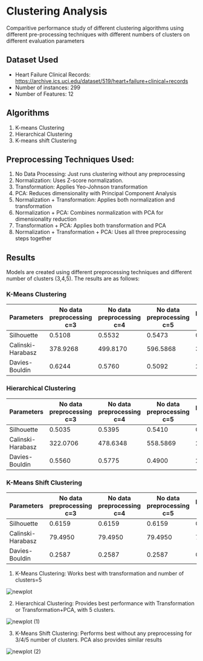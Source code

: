 # Clustering Analysis

 Comparitive performance study of different clustering algorithms using different pre-processing techniques with different numbers of clusters on different evaluation parameters


## Dataset Used
- Heart Failure Clinical Records: https://archive.ics.uci.edu/dataset/519/heart+failure+clinical+records
- Number of instances: 299
- Number of Features: 12


## Algorithms
1. K-means Clustering
2. Hierarchical Clustering
3. K-means shift Clustering


## Preprocessing Techniques Used:
1. No Data Processing: Just runs clustering without any preprocessing
2. Normalization: Uses Z-score normalization.
3. Transformation: Applies Yeo-Johnson transformation
4. PCA: Reduces dimensionality with Principal Component Analysis
5. Normalization + Transformation: Applies both normalization and transformation
6. Normalization + PCA: Combines normalization with PCA for dimensionality reduction
7. Transformation + PCA: Applies both transformation and PCA
8. Normalization + Transformation + PCA: Uses all three preprocessing steps together

## Results
Models are created using different preprocessing techniques and different number of clusters (3,4,5). The results are as follows:

### K-Means Clustering

| Parameters          | No data preprocessing c=3 | No data preprocessing c=4 | No data preprocessing c=5 | Normalisation c=3 | Normalisation c=4 | Normalisation c=5 | Transformation c=3 | Transformation c=4 | Transformation c=5 | PCA c=3 | PCA c=4 | PCA c=5 | N+T c=3 | N+T c=4 | N+T c=5 | N+PCA c=3 | N+PCA c=4 | N+PCA c=5 | T+PCA c=3 | T+PCA c=4 | T+PCA c=5 | N+T+PCA c=3 | N+T+PCA c=4 | N+T+PCA c=5 |
|---------------------|---------------------------|---------------------------|---------------------------|-------------------|-------------------|-------------------|---------------------|---------------------|---------------------|---------|---------|---------|---------|---------|---------|------------|------------|------------|------------|------------|------------|--------------|--------------|--------------|
| Silhouette          | 0.5108                    | 0.5532                    | 0.5473                    | 0.1025            | 0.0885            | 0.0978            | 0.5182              | 0.5686              | 0.5810              | 0.5481  | 0.4789  | 0.5375  | 0.1012  | 0.0950  | 0.0898  | 0.0937     | 0.1011     | 0.0950     | 0.5553     | 0.5700     | 0.5957     | 0.1048       | 0.0957       | 0.0905       |
| Calinski-Harabasz   | 378.9268                  | 499.8170                  | 596.5868                  | 34.7313           | 28.0109           | 26.8731           | 424.4988            | 630.9197            | 727.3318            | 390.9995| 382.0646| 556.0944| 36.1264 | 29.0917 | 26.5525 | 34.1328    | 28.4765    | 26.5464    | 476.7125   | 605.3132   | 797.0873   | 36.1672      | 30.6920      | 26.8621      |
| Davies-Bouldin      | 0.6244                    | 0.5760                    | 0.5092                    | 2.3278            | 2.4916            | 2.2061            | 0.5943              | 0.5524              | 0.5487              | 0.5652  | 0.5907  | 0.5772  | 2.4842  | 2.7005  | 2.5896  | 2.4318     | 2.5271     | 2.4426     | 0.5659     | 0.4841     | 0.5019     | 2.4789       | 2.4241       | 2.6663       |


### Hierarchical Clustering

| Parameters          | No data preprocessing c=3 | No data preprocessing c=4 | No data preprocessing c=5 | Normalisation c=3 | Normalisation c=4 | Normalisation c=5 | Transformation c=3 | Transformation c=4 | Transformation c=5 | PCA c=3 | PCA c=4 | PCA c=5 | N+T c=3 | N+T c=4 | N+T c=5 | N+PCA c=3 | N+PCA c=4 | N+PCA c=5 | T+PCA c=3 | T+PCA c=4 | T+PCA c=5 | N+T+PCA c=3 | N+T+PCA c=4 | N+T+PCA c=5 |
|---------------------|---------------------------|---------------------------|---------------------------|-------------------|-------------------|-------------------|---------------------|---------------------|---------------------|---------|---------|---------|---------|---------|---------|------------|------------|------------|------------|------------|------------|--------------|--------------|--------------|
| Silhouette          | 0.5035                    | 0.5395                    | 0.5410                    | 0.0924            | 0.0850            | 0.0934            | 0.5189              | 0.5408              | 0.5639              | 0.5035  | 0.5395  | 0.5410  | 0.0693  | 0.0587  | 0.0604  | 0.0924     | 0.0850     | 0.0934     | 0.5189     | 0.5408     | 0.5639     | 0.0693       | 0.0587       | 0.0604       |
| Calinski-Harabasz   | 322.0706                  | 478.6348                  | 558.5869                  | 27.4504           | 25.3112           | 23.8345           | 467.7175            | 497.6851            | 723.6225            | 322.0706| 478.6348| 558.5869| 27.6672 | 23.6416 | 21.1210 | 27.4504    | 25.3112    | 23.8345    | 467.7175   | 497.6851   | 723.6225   | 27.6672      | 23.6416      | 21.1210      |
| Davies-Bouldin      | 0.5560                    | 0.5775                    | 0.4900                    | 2.5744            | 2.1641            | 2.0229            | 0.6099              | 0.5251              | 0.4999              | 0.5560  | 0.5775  | 0.4900  | 2.8704  | 2.6958  | 2.8859  | 2.5744     | 2.1641     | 2.0229     | 0.6099     | 0.5251     | 0.4999     | 2.8704       | 2.6958       | 2.8859       |

### K-Means Shift Clustering

| Parameters          | No data preprocessing c=3 | No data preprocessing c=4 | No data preprocessing c=5 | Normalisation c=3 | Normalisation c=4 | Normalisation c=5 | Transformation c=3 | Transformation c=4 | Transformation c=5 | PCA c=3 | PCA c=4 | PCA c=5 | N+T c=3 | N+T c=4 | N+T c=5 | N+PCA c=3 | N+PCA c=4 | N+PCA c=5 | T+PCA c=3 | T+PCA c=4 | T+PCA c=5 | N+T+PCA c=3 | N+T+PCA c=4 | N+T+PCA c=5 |
|---------------------|---------------------------|---------------------------|---------------------------|-------------------|-------------------|-------------------|---------------------|---------------------|---------------------|---------|---------|---------|---------|---------|---------|------------|------------|------------|------------|------------|------------|--------------|--------------|--------------|
| Silhouette          | 0.6159                    | 0.6159                    | 0.6159                    | 0.2683            | 0.2683            | 0.2683            | 0.4507              | 0.4507              | 0.4507              | 0.6159  | 0.6159  | 0.6159  | 0        | 0        | 0        | 0.2683     | 0.2683     | 0.2683     | 0.4507     | 0.4507     | 0.4507     | 0            | 0            | 0            |
| Calinski-Harabasz   | 79.4950                   | 79.4950                   | 79.4950                   | 7.4673            | 7.4673            | 7.4673            | 143.1638            | 143.1638            | 143.1638            | 79.4950 | 79.4950 | 79.4950 | 0        | 0        | 0        | 7.4673     | 7.4673     | 7.4673     | 143.1638   | 143.1638   | 143.1638   | 0            | 0            | 0            |
| Davies-Bouldin      | 0.2587                    | 0.2587                    | 0.2587                    | 0.7525            | 0.7525            | 0.7525            | 0.4277              | 0.4277              | 0.4277              | 0.2587  | 0.2587  | 0.2587  | 0        | 0        | 0        | 0.7525     | 0.7525     | 0.7525     | 0.4277     | 0.4277     | 0.4277     | 0            | 0            | 0            |



1. K-Means Clustering: Works best with transformation and number of clusters=5

![newplot](https://github.com/user-attachments/assets/b5fff168-b2da-4359-b154-765975e3f823)


2. Hierarchical Clustering: Provides best performance with Transformation or Transformation+PCA, with 5 clusters.

  ![newplot (1)](https://github.com/user-attachments/assets/33de93ef-3dc0-4187-9e58-1b8dc36a5fac)


3. K-Means Shift Clustering: Performs best without any preprocessing for 3/4/5 number of clusters. PCA also provides similar results
   
![newplot (2)](https://github.com/user-attachments/assets/59eb4a74-d66a-4110-8b72-f7993655c232)

